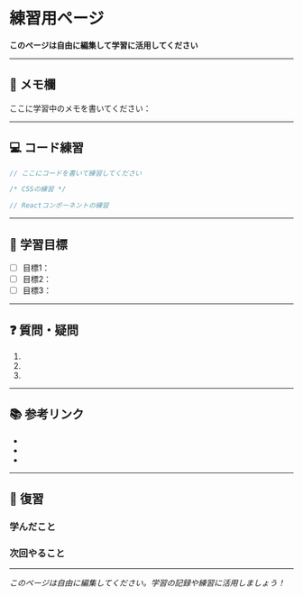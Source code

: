 # 練習用ページ

**このページは自由に編集して学習に活用してください**

---

## 📝 メモ欄

ここに学習中のメモを書いてください：


---

## 💻 コード練習

```typescript
// ここにコードを書いて練習してください


```

```css
/* CSSの練習 */


```

```jsx
// Reactコンポーネントの練習


```

---

## 🎯 学習目標

- [ ] 目標1：
- [ ] 目標2：
- [ ] 目標3：

---

## ❓ 質問・疑問

1. 
2. 
3. 

---

## 📚 参考リンク

- 
- 
- 

---

## 🔄 復習

### 学んだこと


### 次回やること


---

*このページは自由に編集してください。学習の記録や練習に活用しましょう！*
